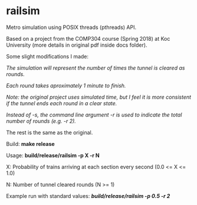 # railsim

Metro simulation using POSIX threads (pthreads) API.

Based on a project from the COMP304 course (Spring 2018) at Koc University (more details in original pdf inside docs folder).

Some slight modifications I made:

*The simulation will represent the number of times the tunnel is cleared as rounds.*

*Each round takes aproximately 1 minute to finish.*

*Note: the original project uses simulated time, but I feel it is more consistent if the tunnel ends each round in a clear state.*

*Instead of -s, the command line argument -r is used to indicate the total number of rounds (e.g. -r 2).*

The rest is the same as the original.

Build: **make release**

Usage: **build/release/railsim -p X -r N**

X: Probability of trains arriving at each section every second (0.0 <= X <= 1.0)

N: Number of tunnel cleared rounds (N >= 1)

Example run with standard values: ***build/release/railsim -p 0.5 -r 2***
